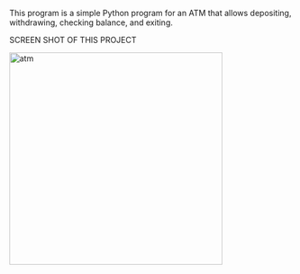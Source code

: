 This program is a simple Python program for an ATM that allows depositing, withdrawing, checking balance, and exiting.

SCREEN SHOT OF THIS PROJECT

<img width="378" alt="atm" src="https://github.com/sk-sanju/shiash/assets/133774180/e938fdda-6231-458c-b30d-1921fabcb68a">
